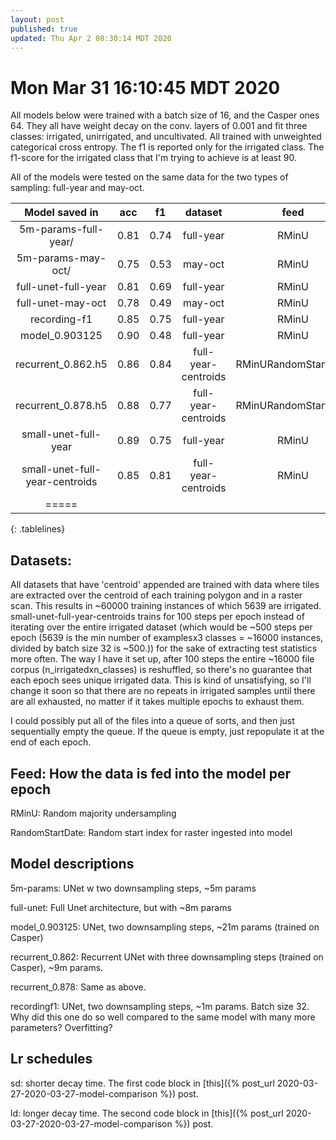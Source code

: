 ```yaml
---
layout: post
published: true
updated: Thu Apr 2 08:30:14 MDT 2020
---
```

<style>
.tablelines table, .tablelines td {
        border: 2px solid #999;
	padding: 0.5rem;
	background: white;
	border-color: lightgray;

}
.tablelines th {
	font-weight: bold;
	background: lightgray;
}
.tablelines body {
    margin: 0;
    width: 100%;
    padding: 0;
}
</style>

# Mon Mar 31 16:10:45 MDT 2020

All models below were trained with a batch size of 16, and the Casper ones 64.  They all have weight
decay on the conv. layers of 0.001 and fit three classes: irrigated, unirrigated, and uncultivated.
All trained with unweighted categorical cross entropy. The f1 is reported only for the irrigated
class.  The f1-score for the irrigated class that I'm trying to achieve is at least 90.

All of the models were tested on the same data for the two types of sampling: full-year and may-oct.

| Model saved in         |     acc | f1       | dataset             | feed     | lr_sch   |
|:--------:              |:-------:|:--------:|:--------:           |:--------:|:--------:|
| 5m-params-full-year/   | 0.81    | 0.74     | full-year           | RMinU    |  sd      |
| 5m-params-may-oct/     | 0.75    | 0.53     | may-oct             | RMinU    |  sd      |
| full-unet-full-year    | 0.81    | 0.69     | full-year           | RMinU    |  sd      |
| full-unet-may-oct      | 0.78    | 0.49     | may-oct             | RMinU    |  sd      |
| recording-f1           | 0.85    | 0.75     | full-year           | RMinU    |  ld      |
| model_0.903125         | 0.90    | 0.48     | full-year           | RMinU    |  ld      |
| recurrent_0.862.h5     | 0.86    | 0.84     | full-year-centroids | RMinURandomStartDate    |  ld      |
| recurrent_0.878.h5     | 0.88    | 0.77     | full-year-centroids | RMinURandomStartDate    |  ld      |
| small-unet-full-year   | 0.89    | 0.75     | full-year           | RMinU    |  sd      |
| small-unet-full-year-centroids   | 0.85    | 0.81     | full-year-centroids      | RMinU    |  sd      |
|=====
{: .tablelines}

## Datasets:
All datasets that have 'centroid' appended are trained with data where tiles are extracted over the
centroid of each training polygon and in a raster scan. This results in ~60000 training instances
of which 5639 are irrigated. small-unet-full-year-centroids trains for 100 steps per epoch instead
of iterating over the entire irrigated dataset (which would be ~500 steps per epoch (5639 is the min
number of examplesx3 classes = ~16000 instances, divided by batch size 32 is ~500.)) for the sake of
extracting test statistics more often. The way I have it set up, after 100 steps the entire ~16000
file corpus (n_irrigatedxn_classes) is reshuffled, so there's no guarantee that each epoch sees
unique irrigated data. This is kind of unsatisfying, so I'll change it soon so that there are no
repeats in irrigated samples until there are all exhausted, no matter if it takes multiple epochs to
exhaust them.

I could possibly put all of the files into a queue of sorts, and then just sequentially empty the
queue. If the queue is empty, just repopulate it at the end of each epoch.


## Feed: How the data is fed into the model per epoch
RMinU: Random majority undersampling 

RandomStartDate: Random start index for raster ingested into model

## Model descriptions

5m-params: UNet w two downsampling steps, ~5m params

full-unet: Full Unet architecture, but with ~8m params

model_0.903125: UNet, two downsampling steps, ~21m params (trained on Casper)

recurrent_0.862: Recurrent UNet with three downsampling steps (trained on Casper), ~9m params.

recurrent_0.878: Same as above.

recordingf1: UNet, two downsampling steps, ~1m params. Batch size 32. Why did this one do so well
compared to the same model with many more parameters? Overfitting?

## Lr schedules

sd: shorter decay time. The first code block in [this]({% post_url 2020-03-27-2020-03-27-model-comparison %}) post.

ld: longer decay time. The second code block in [this]({% post_url 2020-03-27-2020-03-27-model-comparison %}) post.
